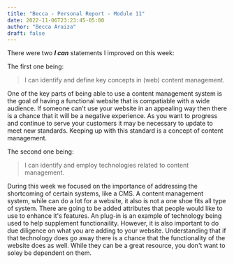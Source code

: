```yaml
---
title: "Becca - Personal Report - Module 11"
date: 2022-11-06T23:23:45-05:00
author: "Becca Araiza"
draft: false
---
```

There were two ***I can*** statements I improved on this week:

The first one being:

> I can identify and define key concepts in (web) content management.

One of the key parts of being able to use a content management system is the goal of having a functional website that is compatiable with a wide audience. If someone can't use your website in an appealing way then there is a chance that it will be a negative experience. As you want to progress and continue to serve your customers it may be necessary to update to meet new standards. Keeping up with this standard is a concept of content management.

The second one being:

> I can identify and employ technologies related to content management.

During this week we focused on the importance of addressing the shortcoming of certain systems, like a CMS. A content management system, while can do a lot for a website, it also is not a one shoe fits all type of system. There are going to be added attributes that people would like to use to enhance it's features. An plug-in is an example of technology being used to help supplement functionaility. However, it is also important to do due diligence on what you are adding to your website. Understanding that if that technology does go away there is a chance that the functionality of the website does as well. While they can be a great resource, you don't want to soley be dependent on them. 